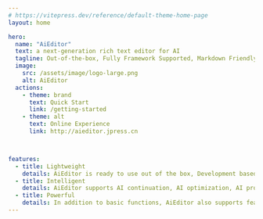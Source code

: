 ```yaml
---
# https://vitepress.dev/reference/default-theme-home-page
layout: home

hero:
  name: "AiEditor"
  text: a next-generation rich text editor for AI
  tagline: Out-of-the-box, Fully Framework Supported, Markdown Friendly
  image:
    src: /assets/image/logo-large.png
    alt: AiEditor
  actions:
    - theme: brand
      text: Quick Start  
      link: /getting-started
    - theme: alt
      text: Online Experience
      link: http://aieditor.jpress.cn



features:
  - title: Lightweight
    details: AiEditor is ready to use out of the box, Development based on Web Components, and does not depend on any rendering framework such as VUE, React or Angular, making it compatible with almost any framework.
  - title: Intelligent
    details: AiEditor supports AI continuation, AI optimization, AI proofreading, AI translation, and custom AI menus with their respective Prompts. It supports integration with models like ChatGPT, Spark and private LLMs.
  - title: Powerful
    details: In addition to basic functions, AiEditor also supports features that many top editors do not have, such as format painting, merging and unmerging of cells, light and dark themes, mobile adaptation, and more.
---
```


